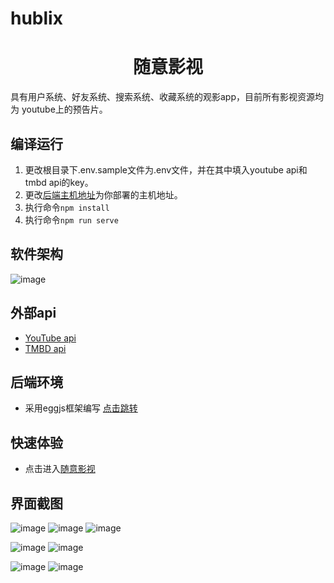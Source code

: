 # hublix

<h1 align="center">随意影视</h1>

具有用户系统、好友系统、搜索系统、收藏系统的观影app，目前所有影视资源均为
youtube上的预告片。

## 编译运行

1. 更改根目录下.env.sample文件为.env文件，并在其中填入youtube api和tmbd api的key。
2. 更改[后端主机地址](https://github.com/typenoob/hublix/blob/master/src/utils/http.js#L7)为你部署的主机地址。
3. 执行命令`npm install`
4. 执行命令`npm run serve`

## 软件架构

![image](https://user-images.githubusercontent.com/61347081/195332676-e20bd7ec-5d6b-4935-acaf-85ff764d29ef.png)

## 外部api

- [YouTube api](https://developers.google.com/youtube/v3)
- [TMBD api](https://developers.themoviedb.org/3)

## 后端环境

- 采用eggjs框架编写 [点击跳转](https://github.com/typenoob/hublix_backend)

## 快速体验

- 点击进入[随意影视](http://hublix.namu.cf)

## 界面截图

![image](https://user-images.githubusercontent.com/61347081/189036475-8aef873d-cb06-4b32-86fe-d8659791f563.png)
![image](https://user-images.githubusercontent.com/61347081/189036494-f1ec8f2e-f60f-4ea5-a6f4-2ba68bf3f49d.png)
![image](https://user-images.githubusercontent.com/61347081/189036507-35e16126-7586-4a23-86f6-e7c6af4c6c15.png)

![image](https://user-images.githubusercontent.com/61347081/189036515-709b89b4-88a9-4404-aafd-71228bc23021.png)
![image](https://user-images.githubusercontent.com/61347081/189036524-fd59c857-3d80-4d81-9172-a7cae54831cb.png)

![image](https://user-images.githubusercontent.com/61347081/189036551-e6772acf-55e0-4bc0-b5ac-61be48b683aa.png)
![image](https://user-images.githubusercontent.com/61347081/189036561-9e3d4601-f9fc-4698-b6d6-3cba58cfc14c.png)

